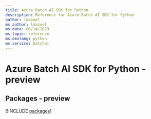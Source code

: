 ```yaml
---
title: Azure Batch AI SDK for Python
description: Reference for Azure Batch AI SDK for Python
author: lmazuel
ms.author: lmazuel
ms.data: 06/14/2023
ms.topic: reference
ms.devlang: python
ms.service: batchai
---
```

# Azure Batch AI SDK for Python - preview
## Packages - preview
[!INCLUDE [packages](batch-ai-index.md)]